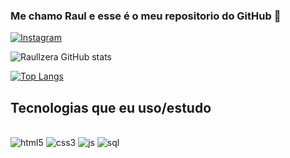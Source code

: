 

### Me chamo Raul e esse é o meu repositorio do GitHub 🎃

[![Instagram](https://img.shields.io/badge/Instagram-E4405F?style=for-the-badge&logo=instagram&logoColor=white)](https://www.instagram.com/raullzeira/)

![Raullzera GitHub stats](https://github-readme-stats.vercel.app/api?username=Raullzera&show_icons=true&theme=tokyonight)

[![Top Langs](https://github-readme-stats.vercel.app/api/top-langs/?username=Raullzera&layout=donut)](https://github.com/anuraghazra/github-readme-stats)

## Tecnologias que eu uso/estudo

<div style="display: inline_block"> <br/>
    <img alt="html5" src="https://img.shields.io/badge/HTML5-E34F26?style=for-the-badge&logo=html5&logoColor=white" />
    <img alt="css3" src="https://img.shields.io/badge/CSS3-1572B6?style=for-the-badge&logo=css3&logoColor=white" />
    <img alt="js" src="https://img.shields.io/badge/JavaScript-F7DF1E?style=for-the-badge&logo=javascript&logoColor=black" />
    <img alt="sql" src="https://img.shields.io/badge/MySQL-00000F?style=for-the-badge&logo=mysql&logoColor=white" />
</div>
